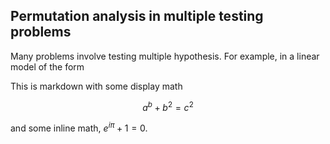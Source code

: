 
## Permutation analysis in multiple testing problems

Many problems involve testing multiple hypothesis. For example, in a linear model of the form 

This is markdown with some display math

```math
a^b + b^2 = c^2
```

and some inline math, $`e^{i\pi} + 1 = 0`$.
